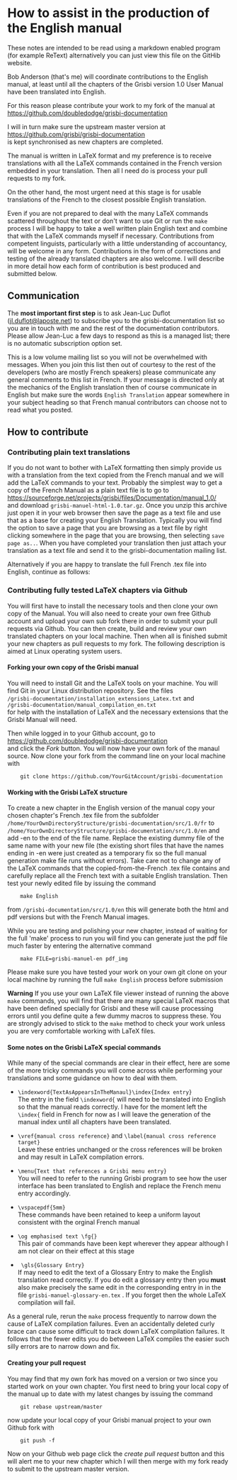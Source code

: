 # How to assist in the production of the English manual

These notes are intended to be read using a markdown enabled program (for example ReText) alternatively you can just view this file on the GitHib website.

Bob Anderson (that's me) will coordinate contributions to the English manual, at least until all the chapters of the Grisbi version 1.0 User Manual have been translated into English. 

For this reason please contribute your work to my fork of the manual at  
<https://github.com/doubledodge/grisbi-documentation>

I will in turn make sure the upstream master version at  
<https://github.com/grisbi/grisbi-documentation>  
is kept synchronised as new chapters are completed.

The manual is written in LaTeX format and my preference is to receive translations with all the LaTeX commands contained in the French version embedded in your translation.  Then all I need do is process your pull requests to my fork. 

 On the other hand, the most urgent need at this stage is for usable translations of the French to the closest possible English translation.  

Even if you are not prepared to deal with the many LaTeX commands scattered throughout the text or don't want to use Git or run the `make` process I will be happy to take a well written plain English text and combine that with the LaTeX commands myself if necessary.  Contributions from competent linguists, particularly with a little understanding of accountancy, will be welcome in any form.  Contributions in the form of corrections and testing of the already translated chapters are also welcome.  I will describe in more detail how each form of contribution is best produced and submitted below.

## Communication
The **most important first step** is to ask Jean-Luc Duflot (<jl.duflot@laposte.net>) to subscribe you to the grisbi-documentation list so you are in touch with me and the rest of the documentation contributors. Please allow Jean-Luc a few days to respond as this is a managed list; there is no automatic subscription option set.  

This is a low volume mailing list so you will not be overwhelmed with messages.  When you join this list then out of courtesy to the rest of the developers (who are mostly French speakers) please communicate any general comments to this list in French.  If your message is directed only at the mechanics of the English translation then of course communicate in English but make sure the words `English Translation` appear somewhere in your subject heading so that French manual contributors can choose not to read what you posted.
## How to contribute
### Contributing plain text translations
If you do not want to bother with LaTeX formatting then simply provide us with a translation from the text copied from the French manual and we will add the  LaTeX commands to your text.  Probably the simplest way to get a copy of the French Manual as a plain text file is to go to  
<https://sourceforge.net/projects/grisbi/files/Documentation/manual_1.0/>  
and download `grisbi-manuel-html-1.0.tar.gz`.  Once you unzip this archive just open it in your web browser then save the page as a text file and use that as a base for creating your English Translation. Typically you will find the option to save a page that you are browsing as a text file by right clicking somewhere in the page that you are browsing, then selecting `save page as..`. When you have completed your translation then just attach your translation as a text file and send it to the grisbi-documentation mailing list.

Alternatively if you are happy to translate the full French .tex file into English, continue as follows:  

### Contributing fully tested LaTeX chapters via Github
You will first have to install the necessary tools and then clone your own copy of the Manual.  You will also need to create your own free Github account and upload your own sub fork there in order to submit your pull requests via Github.  You can then create, build and review your own translated chapters on your local machine.  Then when all is finished submit your new chapters as pull requests to my fork.  The following description is aimed at Linux operating system users.
#### Forking your own copy of the Grisbi manual
You will need to install Git and the LaTeX tools on your machine.  You will find Git in your Linux distribution repository.  See the files  
`/grisbi-documentation/installation_extensions_Latex.txt` and  
`/grisbi-documentation/manual_compilation_en.txt`  
for help with the installation of LaTeX and the necessary extensions that the Grisbi Manual will need.

Then while logged in to your Github account, go to  
<https://github.com/doubledodge/grisbi-documentation>  
and click the *Fork* button.  You will now have your own fork of the manaul source.
Now clone your fork from the command line on your local machine with

        git clone https://github.com/YourGitAccount/grisbi-documentation

#### Working with the Grisbi LaTeX structure
To create a new chapter in the English version of the manual copy your chosen chapter's French .tex file from the subfolder `/home/YourOwnDirectoryStructure/grisbi-documentation/src/1.0/fr` to `/home/YourOwnDirectoryStructure/grisbi-documentation/src/1.0/en` and add -en to the end of the file name.  Replace the existing dummy file of the same name with your new file (the existing short files that have the names ending in -en were just created as a temporary fix so the full manual generation make file runs without errors).  Take care not to change any of the LaTeX commands that the copied-from-the-French .tex file contains and carefully replace all the French text with a suitable English translation.  Then test your newly edited file by issuing the command

        make English
from `/grisbi-documentation/src/1.0/en` this will generate both the html and pdf versions but with the French Manual images.

While you are testing and polishing your new chapter, instead of waiting for the full 'make' process to run you will find you can generate just the pdf file much faster by entering the alternative command

        make FILE=grisbi-manuel-en pdf_img
Please make sure you have tested your work on your own git clone on your local machine by running the full `make English` process before submission

**Warning** If you use your own LaTeX file viewer instead of running the above `make` commands, you will find that there are many special LaTeX macros that have been defined specially for Grisbi and these will cause processing errors until you define quite a few dummy macros to suppress these. You are strongly advised to stick to the `make` method to check your work unless you are very comfortable working with LaTeX files.

#### Some notes on the Grisbi LaTeX special commands
While many of the special commands are clear in their effect, here are some of the more tricky commands you will come across while performing your translations and some guidance on how to deal with them.

* `\indexword{TextAsAppearsInTheManaul}\index{Index entry}`  
The entry in the field `\indexword{` will need to be translated into English so that the manual reads correctly.  I have for the moment left the `\index{` field in French for now as I will leave the generation of the manual index until all chapters have been translated.

* `\vref{manual cross reference}` and `\label{manual cross reference target}`  
Leave these entries unchanged or the cross references will be broken and may result in LaTeX compilation errors.

* `\menu{Text that references a Grisbi menu entry}`  
 You will need to refer to the running Grisbi program to see how the user interface has been translated to English and replace the French menu entry accordingly.
 
* `\vspacepdf{5mm}`  
 These commands have been retained to keep a uniform layout consistent with the orginal French manual
 
* `\og emphasised text \fg{}`  
 This pair of commands have been kept wherever they appear although I am not clear on their effect at this stage
 
* ` \gls{Glossary Entry}`  
 If may need to edit the text of a Glossary Entry to make the English translation read correctly.  If you do edit a glossary entry then you **must** also make precisely the same edit in the corresponding entry in in the file `grisbi-manuel-glossary-en.tex` .  If you forget then the whole LaTeX compilation will fail.  
 
 As a general rule, rerun the `make` process frequently to narrow down the cause of LaTeX compilation failures.  Even an accidentally deleted curly brace can cause some difficult to track down LaTeX compilation failures.  It follows that the fewer edits you do between LaTeX compiles the easier such silly errors are to narrow down and fix.

#### Creating your pull request
You may find that my own fork has moved on a version or two since you started work on your own chapter.  You first need to bring your local copy of the manual up to date with my latest changes by issuing the command

        git rebase upstream/master
now update your local copy of your Grisbi manual project to your own Github fork with

        git push -f

Now on your Github web page click the *create pull request* button and this will alert me to your new chapter which I will then merge with my fork ready to submit to the upstream master version.
